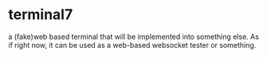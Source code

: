 # terminal7
a (fake)web based terminal that will be implemented into something else. As if right now, it can be used as a web-based websocket tester or something.